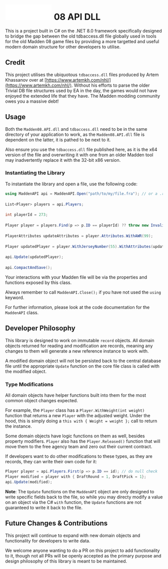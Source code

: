 # ![Madden](Madden08.API/images/docs/logo.png) 08 API DLL

This is a project built in C# on the .NET 8.0 framework specifically designed to bridge the gap between the old tdbaccess.dll file globally used in tools for the old Madden 08 game files by providing a more targetted and useful modern domain structure for other developers to utilise.

## Credit

This project utilises the ubiquotous `tdbaccess.dll` files produced by Artem Khassanov over at [https://www.artemkh.com/nhl/](https://www.artemkh.com/nhl/).  Without his efforts to parse the older Trivial DB file structures used by EA in the day, the games would not have enjoyed the extended life that they have.  The Madden modding community owes you a massive debt!

## Usage

Both the `Madden08.API.dll` and `tdbaccess.dll` need to be in the same directory of your application to work, as the `Madden08.API.dll` file is dependent on the latter, it is pathed to be next to it.

Also ensure you use the `tdbaccess.dll` file published here, as it is the x64 version of the file and overwriting it with one from an older Madden tool may inadvertently replace it with the 32-bit x86 version.

### Instantiating the Library

To instantiate the library and open a file, use the following code:

```c#
using MaddenAPI api = MaddenAPI.Open("path/to/my/file.fra"); // or a .ros file.

List<Player> players = api.Players;

int playerId = 273;

Player player = players.Find(p => p.ID == playerId) ?? throw new InvalidDataException($"Could not find player [ {playerId} ]");

PlayerAttributes updateAttributes = player.Attributes.WithAWR(99);

Player updatedPlayer = player.WithJerseyNumber(55).WithAttributes(updatedAttributes);

api.Update(updatedPlayer);

api.CompactAndSave();
```

Your interactions with your Madden file will be via the properties and functions exposed by this class.

Always remember to call `MaddenAPI.Close();` if you have not used the `using` keyword.

For further information, please look at the code documentation for the `MaddenAPI` class.

## Developer Philosophy

This library is designed to work on immutable `record` objects.  All domain objects returned for reading and modification are records, meaning any changes to them will generate a new reference instance to work with.

A modified domain object will not be persisted back to the central database file until the appropriate `Update` function on the core file class is called with the modified object.

### Type Modifications

All domain objects have helper functions built into them for the most common object changes expected.

For example, the `Player` class has a `Player.WithWeight(int weight)` function that returns a new `Player` with the adjusted weight.  Under the hood, this is simply doing a `this with { Weight = weight };` call to return the instance.

Some domain objects have logic functions on them as well, besides property modifiers.  `Player` also has the `Player.Released()` function that will move them to the free agency team and zero out their current contract.

If developers want to do other modifications to these types, as they are records, they can write their own code for it:

```c#
Player player = api.Players.First(p => p.ID == id); // do null check
Player modified = player with { DraftRound = 1, DraftPick = 1};
api.Update(modified);
```

**Note**: The `Update` functions on the `MaddenAPI` object are only designed to write specific fields back to the file, so while you may directy modify a value on an object via the C# `with` function, the `Update` functions are not guaranteed to write it back to the file.

## Future Changes & Contributions

This project will continue to expand with new domain objects and functionality for developers to write data.

We welcome anyone wanting to do a PR on this project to add functionality to it, though not all PRs will be openly accepted as the primary purpose and design philosophy of this library is meant to be maintained.